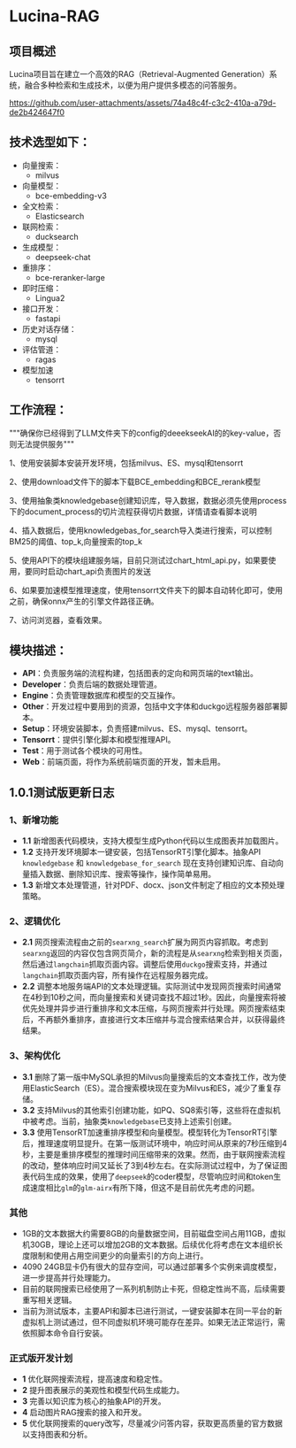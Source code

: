 # Lucina-RAG

## 项目概述
Lucina项目旨在建立一个高效的RAG（Retrieval-Augmented Generation）系统，融合多种检索和生成技术，以便为用户提供多模态的问答服务。

https://github.com/user-attachments/assets/74a48c4f-c3c2-410a-a79d-de2b424647f0

## 技术选型如下：

- 向量搜索：
  - milvus
- 向量模型：
  - bce-embedding-v3
- 全文检索：
  - Elasticsearch
- 联网检索：
  - ducksearch
- 生成模型：
  - deepseek-chat
- 重排序：
  - bce-reranker-large
- 即时压缩：
  - Lingua2
- 接口开发：
  - fastapi
- 历史对话存储：
  - mysql
- 评估管道：
  - ragas
- 模型加速
  - tensorrt

## 工作流程：
"""确保你已经得到了LLM文件夹下的config的deeekseekAI的的key-value，否则无法提供服务"""

1、使用安装脚本安装开发环境，包括milvus、ES、mysql和tensorrt

2、使用download文件下的脚本下载BCE_embedding和BCE_rerank模型

3、使用抽象类knowledgebase创建知识库，导入数据，数据必须先使用process下的document_process的切片流程获得切片数据，详情请查看脚本说明

4、插入数据后，使用knowledgebas_for_search导入类进行搜索，可以控制BM25的阈值、top_k,向量搜索的top_k

5、使用API下的模块组建服务端，目前只测试过chart_html_api.py，如果要使用，要同时启动chart_api负责图片的发送

6、如果要加速模型推理速度，使用tensorrt文件夹下的脚本自动转化即可，使用之前，确保onnx产生的引擎文件路径正确。

7、访问浏览器，查看效果。

## 模块描述：

- **API**：负责服务端的流程构建，包括图表的定向和网页端的text输出。
- **Developer**：负责后端的数据处理管道。
- **Engine**：负责管理数据库和模型的交互操作。
- **Other**：开发过程中要用到的资源，包括中文字体和duckgo远程服务器部署脚本。
- **Setup**：环境安装脚本，负责搭建milvus、ES、mysql、tensorrt。
- **Tensorrt**：提供引擎化脚本和模型推理API。
- **Test**：用于测试各个模块的可用性。
- **Web**：前端页面，将作为系统前端页面的开发，暂未启用。



## 1.0.1测试版更新日志

### 1、新增功能
- **1.1** 新增图表代码模块，支持大模型生成Python代码以生成图表并加载图片。
- **1.2** 支持开发环境脚本一键安装，包括TensorRT引擎化脚本。抽象API `knowledgebase` 和 `knowledgebase_for_search` 现在支持创建知识库、自动向量插入数据、删除知识库、搜索等操作，操作简单易用。
- **1.3** 新增文本处理管道，针对PDF、docx、json文件制定了相应的文本预处理策略。

### 2、逻辑优化
- **2.1** 网页搜索流程由之前的`searxng_search`扩展为网页内容抓取。考虑到`searxng`返回的内容仅包含网页简介，新的流程是从`searxng`检索到相关页面，然后通过`langchain`抓取页面内容。调整后使用`duckgo`搜索支持，并通过`langchain`抓取页面内容，所有操作在远程服务器完成。
- **2.2** 调整本地服务端API的文本处理逻辑。实际测试中发现网页搜索时间通常在4秒到10秒之间，而向量搜索和关键词查找不超过1秒。因此，向量搜索将被优先处理并异步进行重排序和文本压缩，与网页搜索并行处理。网页搜索结束后，不再额外重排序，直接进行文本压缩并与混合搜索结果合并，以获得最终结果。

### 3、架构优化
- **3.1** 删除了第一版中MySQL承担的Milvus向量搜索后的文本查找工作，改为使用ElasticSearch（ES）。混合搜索模块现在变为Milvus和ES，减少了重复存储。
- **3.2** 支持Milvus的其他索引创建功能，如PQ、SQ8索引等，这些将在虚拟机中被考虑。当前，抽象类`knowledgebase`已支持上述索引创建。
- **3.3** 使用TensorRT加速重排序模型和向量模型。模型转化为TensorRT引擎后，推理速度明显提升。在第一版测试环境中，响应时间从原来的7秒压缩到4秒，主要是重排序模型的推理时间压缩带来的效果。然而，由于联网搜索流程的改动，整体响应时间又延长了3到4秒左右。在实际测试过程中，为了保证图表代码生成的效果，使用了`deepseek`的coder模型，尽管响应时间和token生成速度相比`glm`的`glm-airx`有所下降，但这不是目前优先考虑的问题。

### 其他
- 1GB的文本数据大约需要8GB的向量数据空间，目前磁盘空间占用11GB，虚拟机30GB，理论上还可以增加2GB的文本数据。后续优化将考虑在文本组织长度限制和使用占用空间更少的向量索引的方向上进行。
- 4090 24GB显卡仍有很大的显存空间，可以通过部署多个实例来调度模型，进一步提高并行处理能力。
- 目前的联网搜索已经使用了一系列机制防止卡死，但稳定性尚不高，后续需要重写相关逻辑。
- 当前为测试版本，主要API和脚本已进行测试，一键安装脚本在同一平台的新虚拟机上测试通过，但不同虚拟机环境可能存在差异。如果无法正常运行，需依照脚本命令自行安装。



### 正式版开发计划
- **1** 优化联网搜索流程，提高速度和稳定性。
- **2** 提升图表展示的美观性和模型代码生成能力。
- **3** 完善以知识库为核心的抽象API的开发。
- **4** 启动图片RAG搜索的接入和开发。
- **5** 优化联网搜索的query改写，尽量减少问答内容，获取更高质量的官方数据以支持图表和分析。
